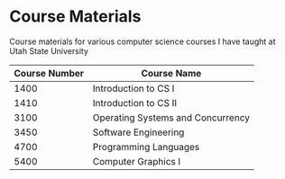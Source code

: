 # Course Materials
Course materials for various computer science courses I have taught at Utah State University

|Course Number|Course Name|
|-------------|-----------|
|1400|Introduction to CS I|
|1410|Introduction to CS II|
|3100|Operating Systems and Concurrency|
|3450|Software Engineering|
|4700|Programming Languages|
|5400|Computer Graphics I|
